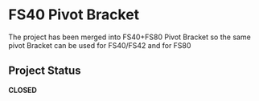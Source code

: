 
# FS40 Pivot Bracket

The project has been merged into FS40+FS80 Pivot Bracket so the same pivot Bracket can be used for FS40/FS42 and for FS80

## Project Status
**CLOSED**


